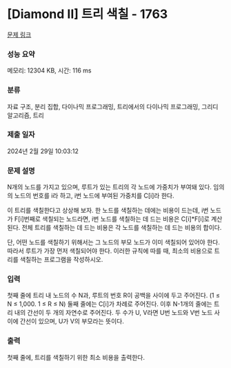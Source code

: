 # [Diamond II] 트리 색칠 - 1763 

[문제 링크](https://www.acmicpc.net/problem/1763) 

### 성능 요약

메모리: 12304 KB, 시간: 116 ms

### 분류

자료 구조, 분리 집합, 다이나믹 프로그래밍, 트리에서의 다이나믹 프로그래밍, 그리디 알고리즘, 트리

### 제출 일자

2024년 2월 29일 10:03:12

### 문제 설명

<p>N개의 노드를 가지고 있으며, 루트가 있는 트리의 각 노드에 가중치가 부여돼 있다. 임의의 노드의 번호를 i라 하고, i번 노드에 부여된 가중치를 C[i]라 한다.</p>

<p>이 트리를 색칠한다고 상상해 보자. 한 노드를 색칠하는 데에는 비용이 드는데, i번 노드가 F[i]번째로 색칠되는 노드라면, i번 노드를 색칠하는 데 드는 비용은 C[i]*F[i]로 계산된다. 전체 트리를 색칠하는 데 드는 비용은 각 노드를 색칠하는 데 드는 비용의 합이다.</p>

<p>단, 어떤 노드를 색칠하기 위해서는 그 노드의 부모 노드가 이미 색칠되어 있어야 한다. 따라서 루트가 가장 먼저 색칠되어야 한다. 이러한 규칙에 따를 때, 최소의 비용으로 트리를 색칠하는 프로그램을 작성하시오.</p>

### 입력 

 <p>첫째 줄에 트리 내 노드의 수 N과, 루트의 번호 R이 공백을 사이에 두고 주어진다. (1 ≤ N ≤ 1,000. 1 ≤ R ≤ N) 둘째 줄에는 C[i]가 차례로 주어진다. 이후 N-1개의 줄에는 트리 내의 간선이 두 개의 자연수로 주어진다. 두 수가 U, V라면 U번 노드와 V번 노드 사이에 간선이 있으며, U가 V의 부모라는 뜻이다.</p>

### 출력 

 <p>첫째 줄에, 트리를 색칠하기 위한 최소 비용을 출력한다.</p>

